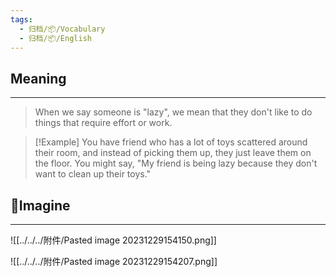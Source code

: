 ```yaml
---
tags:
  - 归档/📦/Vocabulary
  - 归档/📦/English
---
```


## Meaning

---

> When we say someone is "lazy", we mean that they don't like to do things that require effort or work.

> [!Example]
> You have friend who has a lot of toys scattered around their room, and instead of picking them up, they just leave them on the floor. You might say, "My friend is being lazy because they don't want to clean up their toys."

## 💭Imagine

---

![[../../../附件/Pasted image 20231229154150.png]]

![[../../../附件/Pasted image 20231229154207.png]]

